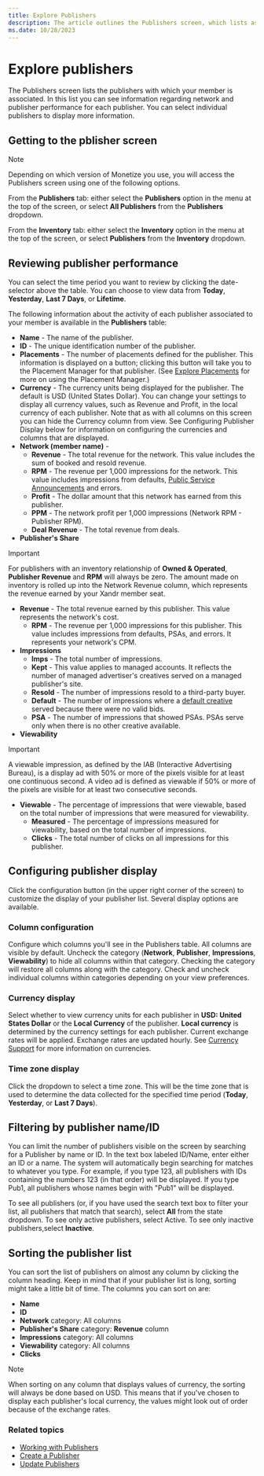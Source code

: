 ```yaml
---
title: Explore Publishers
description: The article outlines the Publishers screen, which lists associated publishers and provides information on network and publisher performance. Users can select individual publishers for more detailed information.
ms.date: 10/28/2023
---
```


# Explore publishers

The Publishers screen lists the publishers with which your member is associated. In this list you can see information regarding network and publisher performance for each
publisher. You can select individual publishers to display more information.

## Getting to the pblisher screen

> [!NOTE]
> Depending on which version of Monetize you use, you will access the Publishers screen using one of the following options.

From the **Publishers** tab: either select the **Publishers** option in the menu at the top of the screen, or select **All Publishers** from the **Publishers** dropdown.

From the **Inventory** tab: either select the **Inventory** option in the menu at the top of the screen, or select **Publishers** from the **Inventory** dropdown.

## Reviewing publisher performance

You can select the time period you want to review by clicking the date- selector above the table. You can choose to view data from **Today**, **Yesterday**,
**Last 7 Days**, or **Lifetime**.

The following information about the activity of each publisher associated to your member is available in the **Publishers** table:

- **Name** - The name of the publisher.
- **ID** - The unique identification number of the publisher.
- **Placements** - The number of placements defined for the publisher. This information is displayed on a button; clicking this button will take you to the Placement Manager for that publisher. (See [Explore Placements](explore-placements.md) for more on using the Placement Manager.)
- **Currency** - The currency units being displayed for the publisher. The default is USD (United States  Dollar). You can change your settings to display all currency values,
  such as Revenue and Profit, in the local currency of each publisher. Note that as with all columns on this screen you can hide the Currency column from view. See Configuring Publisher Display below for information on configuring the currencies and columns that are displayed.
- **Network (member name)** -
  - **Revenue** - The total revenue for the network. This value includes the sum of booked and resold revenue.
  - **RPM** - The revenue per 1,000 impressions for the network. This value includes impressions from defaults, [Public Service Announcements](default-psas.md) and errors.
  - **Profit** - The dollar amount that this network has earned from this publisher.
  - **PPM** - The network profit per 1,000 impressions (Network RPM - Publisher RPM).
  - **Deal Revenue** - The total revenue from deals.
- **Publisher's Share**
  
> [!IMPORTANT]
> For publishers with an inventory relationship of **Owned & Operated**, **Publisher Revenue** and **RPM** will always be zero. The amount made on inventory is rolled up into the Network Revenue column, which represents the revenue earned by your Xandr member seat.

- **Revenue** - The total revenue earned by this publisher. This value represents the network's cost.
  - **RPM** - The revenue per 1,000 impressions for this publisher. This value includes impressions from defaults, PSAs, and errors. It represents your network's CPM.
- **Impressions**
  - **Imps** - The total number of impressions.
  - **Kept** - This value applies to managed accounts. It reflects the number of managed advertiser's creatives served on a managed publisher's site.
  - **Resold** - The number of impressions resold to a third-party buyer.
  - **Default** - The number of impressions where a [default creative](assign-a-default-creative-to-a-placement.md) served because there were no valid bids.
  - **PSA** - The number of impressions that showed PSAs. PSAs serve only when there is no other creative available.
- **Viewability**
  
> [!IMPORTANT]
> A viewable impression, as defined by the IAB (Interactive Advertising Bureau), is a display ad with 50% or more of the pixels visible for at least one continuous second. A video ad is defined as viewable if 50% or more of the pixels are visible for at least two consecutive seconds.

- **Viewable** - The percentage of impressions that were viewable, based on the total number of impressions that were measured for viewability.
  - **Measured** - The percentage of impressions measured for viewability, based on the total number of impressions.
  - **Clicks** - The total number of clicks on all impressions for this publisher.

## Configuring publisher display

Click the configuration button (in the upper right corner of the screen) to customize the display of your publisher list. Several display options are available.

### Column configuration

Configure which columns you'll see in the Publishers table. All columns are visible by default. Uncheck the category (**Network**, **Publisher**, **Impressions**, **Viewability**) to hide all columns within that category. Checking the category will restore all columns along with the category. Check and uncheck individual columns within categories depending on your view preferences.

### Currency display

Select whether to view currency units for each publisher in **USD: United States Dollar** or the **Local Currency** of the publisher. **Local currency** is determined by the currency settings for each publisher. Current exchange rates will be applied. Exchange rates are updated hourly. See [Currency Support](currency-support.md) for more information on currencies.

### Time zone display

Click the  dropdown to select a time zone. This will be the time zone that is used to determine the data collected for the specified time period (**Today**, **Yesterday**, or
**Last 7 Days**).

## Filtering by publisher name/ID

You can limit the number of publishers visible on the screen by searching for a Publisher by name or ID. In the text box labeled ID/Name, enter either an ID or a name. The system will automatically begin searching for matches to whatever you type. For example, if you type 123, all publishers with IDs containing the numbers 123 (in that
order) will be displayed. If you type Pub1, all publishers whose names begin with "Pub1" will be displayed.

To see all publishers (or, if you have used the search text box to filter your list, all publishers that match that search), select **All** from the state dropdown. To see only active publishers, select Active. To see only inactive publishers,select **Inactive**.

## Sorting the publisher list

You can sort the list of publishers on almost any column by clicking the column heading. Keep in mind that if your publisher list is long, sorting might take a little bit of time. The columns you can sort on are:

- **Name**
- **ID**
- **Network** category: All columns
- **Publisher's Share** category: **Revenue** column
- **Impressions** category: All columns
- **Viewability** category: All columns
- **Clicks**

> [!NOTE]
> When sorting on any column that displays values of currency, the sorting will always be done based on USD. This means that if you've chosen to display each publisher's local
> currency, the values might look out of order because of the exchange rates.

### Related topics

- [Working with Publishers](working-with-publishers.md)
- [Create a Publisher](create-a-publisher.md)
- [Update Publishers](update-publishers.md)
